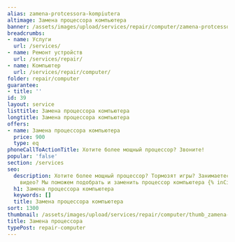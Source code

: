 ```yaml
---
alias: zamena-protcessora-kompiutera
altimage: Замена процессора компьютера
banner: /assets/images/upload/services/repair/computer/zamena-protcessora-kompiutera.jpg
breadcrumbs:
- name: Услуги
  url: /services/
- name: Ремонт устройств
  url: /services/repair/
- name: Компьютер
  url: /services/repair/computer/
folder: repair/computer
guarantee:
- title: ''
id: 39
layout: service
listtitle: Замена процессора компьютера
longtitle: Замена процессора компьютера
offers:
- name: Замена процессора компьютера
  price: 900
  type: eq
phoneCallToActionTitle: Хотите более мощный процессор? Звоните!
popular: 'false'
section: /services
seo:
  description: Хотите более мощный процессор? Тормозят игры? Занимаетесь обработкой
    видео? Мы поможем подобрать и заменить процессор компьютера {% inCity %}.
  h1: Замена процессора компьютера
  keywords: []
  title: Замена процессора компьютера
sort: 1300
thumbnail: /assets/images/upload/services/repair/computer/thumb_zamena-protcessora-kompiutera.jpg
title: Замена процессора
typePost: repair-computer
---
```

